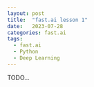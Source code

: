 ```yaml
---
layout: post
title:  "fast.ai lesson 1"
date:   2023-07-28
categories: fast.ai
tags:
  - fast.ai
  - Python
  - Deep Learning
---
```


TODO...
